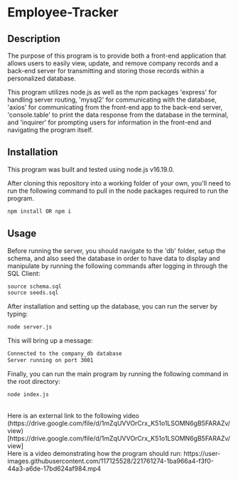 # Employee-Tracker

## Description

The purpose of this program is to provide both a front-end application that allows users to easily view, update, and remove company records and a back-end server for transmitting and storing those records within a personalized database.

This program utilizes node.js as well as the npm packages 'express' for handling server routing, 'mysql2' for communicating with the database, 'axios' for communicating from the front-end app to the back-end server, 'console.table' to print the data response from the database in the terminal, and 'inquirer' for prompting users for information in the front-end and navigating the program itself.

## Installation

This program was built and tested using node.js v16.19.0.

After cloning this repository into a working folder of your own, you'll need to run the following command to pull in the node packages required to run the program.

```md
npm install OR npm i
```

## Usage

Before running the server, you should navigate to the 'db' folder, setup the schema, and also seed the database in order to have data to display and manipulate by running the following commands after logging in through the SQL Client:

```md
source schema.sql
source seeds.sql
```

After installation and setting up the database, you can run the server by typing:

```md
node server.js
```

This will bring up a message:

```md
Connected to the company_db database
Server running on port 3001
```

Finally, you can run the main program by running the following command in the root directory:

```md
node index.js
```
<br>
Here is an external link to the following video (https://drive.google.com/file/d/1mZqUVVOrCrx_K51o1LSOMN6gB5FARAZv/view)[https://drive.google.com/file/d/1mZqUVVOrCrx_K51o1LSOMN6gB5FARAZv/view]
<br>
Here is a video demonstrating how the program should run:
https://user-images.githubusercontent.com/117125528/221761274-1ba966a4-f3f0-44a3-a6de-17bd624af984.mp4
